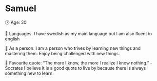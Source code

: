 # Samuel

🕓 Age: 30

💬 Languages: I have swedish as my main language but I am also fluent in english

🧑 As a person: I am a person who trives by learning new things and mastering them. Enjoy being challenged with new things.

💪 Favourite quote: “The more I know, the more I realize I know nothing.”
                      - Socrates
    I believe it is a good quote to live by because there is always something new to learn.
    
    

